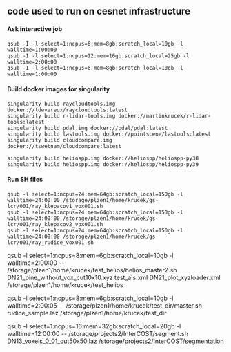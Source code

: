 ## code used to run on cesnet infrastructure

#### Ask interactive job
```
qsub -I -l select=1:ncpus=6:mem=8gb:scratch_local=10gb -l walltime=1:00:00
qsub -I -l select=1:ncpus=12:mem=16gb:scratch_local=25gb -l walltime=2:00:00
qsub -I -l select=1:ncpus=6:mem=8gb:scratch_local=10gb -l walltime=1:00:00

```

#### Build docker images for singularity
```
singularity build raycloudtools.img docker://tdevereux/raycloudtools:latest
singularity build r-lidar-tools.img docker://martinkrucek/r-lidar-tools:latest
singularity build pdal.img docker://pdal/pdal:latest
singularity build lastools.img docker://pointscene/lastools:latest
singularity build cloudcompare.img docker://tswetnam/cloudcompare:latest

singularity build heliospp.img docker://heliospp/heliospp-py38
singularity build heliospp.img docker://heliospp/heliospp-py39
```

#### Run SH files
```
qsub -l select=1:ncpus=24:mem=64gb:scratch_local=150gb -l walltime=24:00:00 /storage/plzen1/home/krucek/gs-lcr/001/ray_klepacov1_vox001.sh
qsub -l select=1:ncpus=24:mem=64gb:scratch_local=150gb -l walltime=24:00:00 /storage/plzen1/home/krucek/gs-lcr/001/ray_klepacov2_vox001.sh
qsub -l select=1:ncpus=24:mem=64gb:scratch_local=150gb -l walltime=24:00:00 /storage/plzen1/home/krucek/gs-lcr/001/ray_rudice_vox001.sh
```




qsub -l select=1:ncpus=8:mem=6gb:scratch_local=10gb -l walltime=2:00:00 -- /storage/plzen1/home/krucek/test_helios/helios_master2.sh DN21_pine_without_vox_cut10x10.xyz test_als.xml DN21_plot_xyzloader.xml /storage/plzen1/home/krucek/test_helios


qsub -l select=1:ncpus=8:mem=6gb:scratch_local=10gb -l walltime=2:00:05 -- /storage/plzen1/home/krucek/test_dir/master.sh rudice_sample.laz /storage/plzen1/home/krucek/test_dir

qsub -l select=1:ncpus=16:mem=32gb:scratch_local=20gb -l walltime=12:00:00 -- /storage/projects2/InterCOST/segment.sh DN13_voxels_0_01_cut50x50.laz /storage/projects2/InterCOST/segmentation